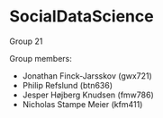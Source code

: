# SocialDataScience
Group 21

Group members:
- Jonathan Finck-Jarsskov (gwx721)
- Philip Refslund (btn636)
- Jesper Højberg Knudsen (fmw786)
- Nicholas Stampe Meier (kfm411)
